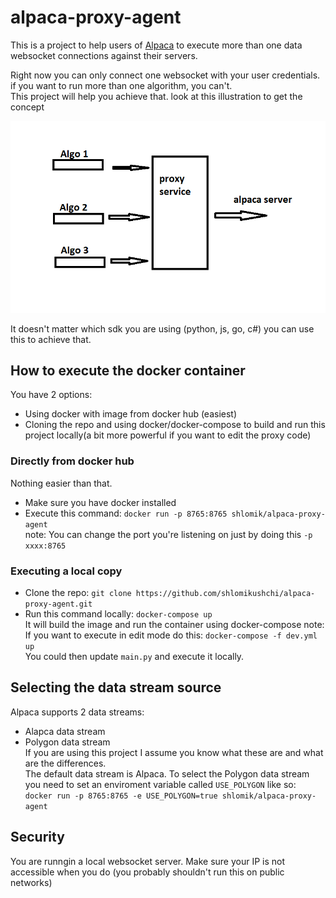 # alpaca-proxy-agent
This is a project to help users of [Alpaca](https://alpaca.markets) to execute more than one data websocket connections against their servers.

Right now you can only connect one websocket with your user credentials. if you want to run more than one algorithm, you can't.<br>
This project will help you achieve that. look at this illustration to get the concept

![alt text](resources/concept.png)

It doesn't matter which sdk you are using (python, js, go, c#) you can use this to achieve that.

## How to execute the docker container
You have 2 options:
- Using docker with image from docker hub (easiest)
- Cloning the repo and using docker/docker-compose to build and run this project locally(a bit more powerful if you want to edit the proxy code)

 
### Directly from docker hub
Nothing easier than that.
- Make sure you have docker installed
- Execute this command: `docker run -p 8765:8765 shlomik/alpaca-proxy-agent`<br>
note: You can change the port you're listening on just by doing this `-p xxxx:8765`
### Executing a local copy
- Clone the repo: `git clone https://github.com/shlomikushchi/alpaca-proxy-agent.git`
- Run this command locally: `docker-compose up`<br>
  It will build the image and run the container using docker-compose
note: If you want to execute in edit mode do this: `docker-compose -f dev.yml up` <br>
You could then update `main.py` and execute it locally.

## Selecting the data stream source
Alpaca supports 2 data streams:
* Alapca data stream
* Polygon data stream<br>
If you are using this project I assume you know what these are and what are the differences.<br>
The default data stream is Alpaca. To select the Polygon data stream you need to set an enviroment variable called `USE_POLYGON` like so:<br>
`docker run -p 8765:8765 -e USE_POLYGON=true shlomik/alpaca-proxy-agent`<br>

## Security
You are runngin a local websocket server. Make sure your IP is not accessible when you do (you probably shouldn't run this on public networks)
  
